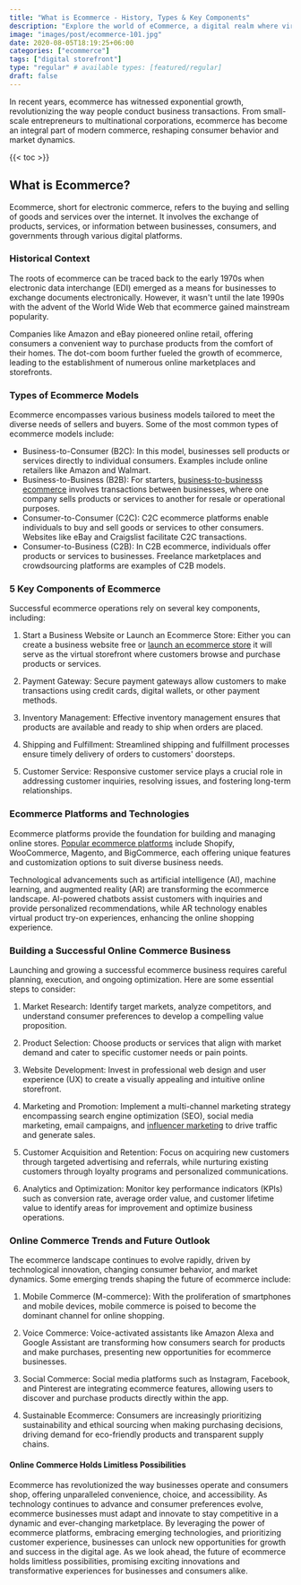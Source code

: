 ```yaml
---
title: "What is Ecommerce - History, Types & Key Components"
description: "Explore the world of eCommerce, a digital realm where virtual markets redefine commerce. Find digital storefronts & the dynamic landscape of modern business."
image: "images/post/ecommerce-101.jpg"
date: 2020-08-05T18:19:25+06:00
categories: ["ecommerce"]
tags: ["digital storefront"]
type: "regular" # available types: [featured/regular]
draft: false
---
```


In recent years, ecommerce has witnessed exponential growth, revolutionizing the way people conduct business transactions. From small-scale entrepreneurs to multinational corporations, ecommerce has become an integral part of modern commerce, reshaping consumer behavior and market dynamics.

{{< toc >}}

## What is Ecommerce?

Ecommerce, short for electronic commerce, refers to the buying and selling of goods and services over the internet. It involves the exchange of products, services, or information between businesses, consumers, and governments through various digital platforms.

### Historical Context

The roots of ecommerce can be traced back to the early 1970s when electronic data interchange (EDI) emerged as a means for businesses to exchange documents electronically. However, it wasn't until the late 1990s with the advent of the World Wide Web that ecommerce gained mainstream popularity.

Companies like Amazon and eBay pioneered online retail, offering consumers a convenient way to purchase products from the comfort of their homes. The dot-com boom further fueled the growth of ecommerce, leading to the establishment of numerous online marketplaces and storefronts.

### Types of Ecommerce Models

Ecommerce encompasses various business models tailored to meet the diverse needs of sellers and buyers. Some of the most common types of ecommerce models include:

- Business-to-Consumer (B2C): In this model, businesses sell products or services directly to individual consumers. Examples include online retailers like Amazon and Walmart.
- Business-to-Business (B2B): For starters, [business-to-businesss ecommerce](/blog/b2b-ecommerce) involves transactions between businesses, where one company sells products or services to another for resale or operational purposes.
- Consumer-to-Consumer (C2C): C2C ecommerce platforms enable individuals to buy and sell goods or services to other consumers. Websites like eBay and Craigslist facilitate C2C transactions.
- Consumer-to-Business (C2B): In C2B ecommerce, individuals offer products or services to businesses. Freelance marketplaces and crowdsourcing platforms are examples of C2B models.

### 5 Key Components of Ecommerce

Successful ecommerce operations rely on several key components, including:

1. Start a Business Website or Launch an Ecommerce Store: Either you can create a business website free or [launch an ecommerce store](/blog/launch-an-ecommerce-store) it will serve as the virtual storefront where customers browse and purchase products or services.

2. Payment Gateway: Secure payment gateways allow customers to make transactions using credit cards, digital wallets, or other payment methods.

3. Inventory Management: Effective inventory management ensures that products are available and ready to ship when orders are placed.

4. Shipping and Fulfillment: Streamlined shipping and fulfillment processes ensure timely delivery of orders to customers' doorsteps.

5. Customer Service: Responsive customer service plays a crucial role in addressing customer inquiries, resolving issues, and fostering long-term relationships.

### Ecommerce Platforms and Technologies

Ecommerce platforms provide the foundation for building and managing online stores. [Popular ecommerce platforms](/blog/best-ecommerce-platforms) include Shopify, WooCommerce, Magento, and BigCommerce, each offering unique features and customization options to suit diverse business needs.

Technological advancements such as artificial intelligence (AI), machine learning, and augmented reality (AR) are transforming the ecommerce landscape. AI-powered chatbots assist customers with inquiries and provide personalized recommendations, while AR technology enables virtual product try-on experiences, enhancing the online shopping experience.

### Building a Successful Online Commerce Business

Launching and growing a successful ecommerce business requires careful planning, execution, and ongoing optimization. Here are some essential steps to consider:

1. Market Research: Identify target markets, analyze competitors, and understand consumer preferences to develop a compelling value proposition.

2. Product Selection: Choose products or services that align with market demand and cater to specific customer needs or pain points.

3. Website Development: Invest in professional web design and user experience (UX) to create a visually appealing and intuitive online storefront.

4. Marketing and Promotion: Implement a multi-channel marketing strategy encompassing search engine optimization (SEO), social media marketing, email campaigns, and [influencer marketing](/blog/influencer-marketing-ecommerce-growth) to drive traffic and generate sales.

5. Customer Acquisition and Retention: Focus on acquiring new customers through targeted advertising and referrals, while nurturing existing customers through loyalty programs and personalized communications.

6. Analytics and Optimization: Monitor key performance indicators (KPIs) such as conversion rate, average order value, and customer lifetime value to identify areas for improvement and optimize business operations.

### Online Commerce Trends and Future Outlook

The ecommerce landscape continues to evolve rapidly, driven by technological innovation, changing consumer behavior, and market dynamics. Some emerging trends shaping the future of ecommerce include:

1. Mobile Commerce (M-commerce): With the proliferation of smartphones and mobile devices, mobile commerce is poised to become the dominant channel for online shopping.

2. Voice Commerce: Voice-activated assistants like Amazon Alexa and Google Assistant are transforming how consumers search for products and make purchases, presenting new opportunities for ecommerce businesses.

3. Social Commerce: Social media platforms such as Instagram, Facebook, and Pinterest are integrating ecommerce features, allowing users to discover and purchase products directly within the app.

4. Sustainable Ecommerce: Consumers are increasingly prioritizing sustainability and ethical sourcing when making purchasing decisions, driving demand for eco-friendly products and transparent supply chains.

#### Online Commerce Holds Limitless Possibilities

Ecommerce has revolutionized the way businesses operate and consumers shop, offering unparalleled convenience, choice, and accessibility. As technology continues to advance and consumer preferences evolve, ecommerce businesses must adapt and innovate to stay competitive in a dynamic and ever-changing marketplace. By leveraging the power of ecommerce platforms, embracing emerging technologies, and prioritizing customer experience, businesses can unlock new opportunities for growth and success in the digital age. As we look ahead, the future of ecommerce holds limitless possibilities, promising exciting innovations and transformative experiences for businesses and consumers alike.
